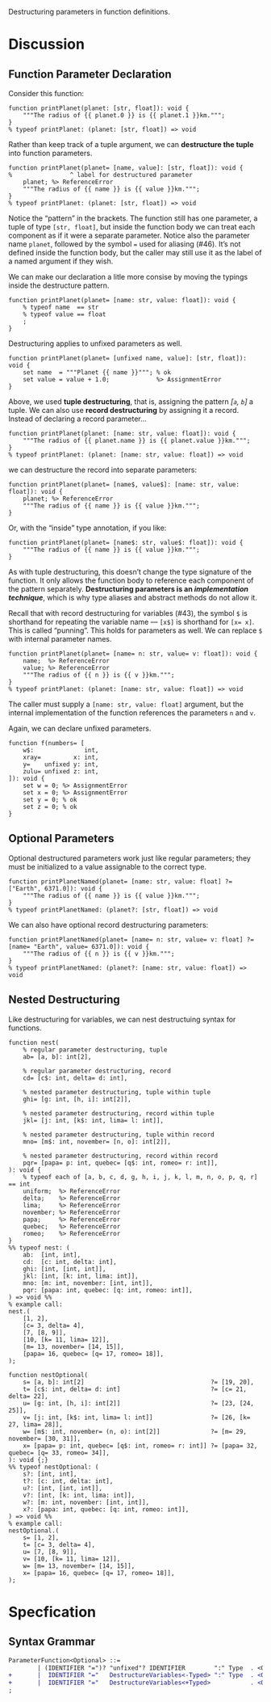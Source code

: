 Destructuring parameters in function definitions.

# Discussion

## Function Parameter Declaration
Consider this function:
```cp
function printPlanet(planet: [str, float]): void {
	"""The radius of {{ planet.0 }} is {{ planet.1 }}km.""";
}
% typeof printPlanet: (planet: [str, float]) => void
```
Rather than keep track of a tuple argument, we can **destructure the tuple** into function parameters.
```cp
function printPlanet(planet= [name, value]: [str, float]): void {
%                ^ label for destructured parameter
	planet; %> ReferenceError
	"""The radius of {{ name }} is {{ value }}km.""";
}
% typeof printPlanet: (planet: [str, float]) => void
```
Notice the “pattern” in the brackets. The function still has one parameter, a tuple of type `[str, float]`, but inside the function body we can treat each component as if it were a separate parameter. Notice also the parameter name `planet`, followed by the symbol `=` used for aliasing (#46). It’s not defined inside the function body, but the caller may still use it as the label of a named argument if they wish.

We can make our declaration a litle more consise by moving the typings inside the destructure pattern.
```cp
function printPlanet(planet= [name: str, value: float]): void {
	% typeof name  == str
	% typeof value == float
	;
}
```

Destructuring applies to unfixed parameters as well.
```cp
function printPlanet(planet= [unfixed name, value]: [str, float]): void {
	set name  = """Planet {{ name }}"""; % ok
	set value = value + 1.0;             %> AssignmentError
}
```

Above, we used **tuple destructuring**, that is, assigning the pattern *[`a`, `b`]* a tuple. We can also use **record destructuring** by assigning it a record. Instead of declaring a record parameter…
```cp
function printPlanet(planet: [name: str, value: float]): void {
	"""The radius of {{ planet.name }} is {{ planet.value }}km.""";
}
% typeof printPlanet: (planet: [name: str, value: float]) => void
```
we can destructure the record into separate parameters:
```cp
function printPlanet(planet= [name$, value$]: [name: str, value: float]): void {
	planet; %> ReferenceError
	"""The radius of {{ name }} is {{ value }}km.""";
}
```
Or, with the “inside” type annotation, if you like:
```cp
function printPlanet(planet= [name$: str, value$: float]): void {
	"""The radius of {{ name }} is {{ value }}km.""";
}
```

As with tuple destructuring, this doesn’t change the type signature of the function. It only allows the function body to reference each component of the pattern separately. **Destructuring parameters is an *implementation technique***, which is why type aliases and abstract methods do not allow it.

Recall that with record destructuring for variables (#43), the symbol `$` is shorthand for repeating the variable name — `[x$]` is shorthand for `[x= x]`. This is called “punning”. This holds for parameters as well. We can replace `$` with internal parameter names.
```cp
function printPlanet(planet= [name= n: str, value= v: float]): void {
	name;  %> ReferenceError
	value; %> ReferenceError
	"""The radius of {{ n }} is {{ v }}km.""";
}
% typeof printPlanet: (planet: [name: str, value: float]) => void
```
The caller must supply a `[name: str, value: float]` argument, but the internal implementation of the function references the parameters `n` and `v`.

Again, we can declare unfixed parameters.
```cp
function f(numbers= [
	w$:              int,
	xray=         x: int,
	y=    unfixed y: int,
	zulu= unfixed z: int,
]): void {
	set w = 0; %> AssignmentError
	set x = 0; %> AssignmentError
	set y = 0; % ok
	set z = 0; % ok
}
```

## Optional Parameters
Optional destructured parameters work just like regular parameters; they must be initialized to a value assignable to the correct type.
```cp
function printPlanetNamed(planet= [name: str, value: float] ?= ["Earth", 6371.0]): void {
	"""The radius of {{ name }} is {{ value }}km.""";
}
% typeof printPlanetNamed: (planet?: [str, float]) => void
```
We can also have optional record destructuring parameters:
```cp
function printPlanetNamed(planet= [name= n: str, value= v: float] ?= [name= "Earth", value= 6371.0]): void {
	"""The radius of {{ n }} is {{ v }}km.""";
}
% typeof printPlanetNamed: (planet?: [name: str, value: float]) => void
```

## Nested Destructuring
Like destructuring for variables, we can nest destructuing syntax for functions.
```cp
function nest(
	% regular parameter destructuring, tuple
	ab= [a, b]: int[2],

	% regular parameter destructuring, record
	cd= [c$: int, delta= d: int],

	% nested parameter destructuring, tuple within tuple
	ghi= [g: int, [h, i]: int[2]],

	% nested parameter destructuring, record within tuple
	jkl= [j: int, [k$: int, lima= l: int]],

	% nested parameter destructuring, tuple within record
	mno= [m$: int, november= [n, o]: int[2]],

	% nested parameter destructuring, record within record
	pqr= [papa= p: int, quebec= [q$: int, romeo= r: int]],
): void {
	% typeof each of [a, b, c, d, g, h, i, j, k, l, m, n, o, p, q, r] == int
	uniform;  %> ReferenceError
	delta;    %> ReferenceError
	lima;     %> ReferenceError
	november; %> ReferenceError
	papa;     %> ReferenceError
	quebec;   %> ReferenceError
	romeo;    %> ReferenceError
}
%% typeof nest: (
	ab:  [int, int],
	cd:  [c: int, delta: int],
	ghi: [int, [int, int]],
	jkl: [int, [k: int, lima: int]],
	mno: [m: int, november: [int, int]],
	pqr: [papa: int, quebec: [q: int, romeo: int]],
) => void %%
% example call:
nest.(
	[1, 2],
	[c= 3, delta= 4],
	[7, [8, 9]],
	[10, [k= 11, lima= 12]],
	[m= 13, november= [14, 15]],
	[papa= 16, quebec= [q= 17, romeo= 18]],
);

function nestOptional(
	s= [a, b]: int[2]                                   ?= [19, 20],
	t= [c$: int, delta= d: int]                         ?= [c= 21, delta= 22],
	u= [g: int, [h, i]: int[2]]                         ?= [23, [24, 25]],
	v= [j: int, [k$: int, lima= l: int]]                ?= [26, [k= 27, lima= 28]],
	w= [m$: int, november= (n, o): int[2]]              ?= [m= 29, november= [30, 31]],
	x= [papa= p: int, quebec= [q$: int, romeo= r: int]] ?= [papa= 32, quebec= [q= 33, romeo= 34]],
): void {;}
%% typeof nestOptional: (
	s?: [int, int],
	t?: [c: int, delta: int],
	u?: [int, [int, int]],
	v?: [int, [k: int, lima: int]],
	w?: [m: int, november: [int, int]],
	x?: [papa: int, quebec: [q: int, romeo: int]],
) => void %%
% example call:
nestOptional.(
	s= [1, 2],
	t= [c= 3, delta= 4],
	u= [7, [8, 9]],
	v= [10, [k= 11, lima= 12]],
	w= [m= 13, november= [14, 15]],
	x= [papa= 16, quebec= [q= 17, romeo= 18]],
);
```

# Specfication

## Syntax Grammar
```diff
ParameterFunction<Optional> ::=
		| (IDENTIFIER "=")? "unfixed"? IDENTIFIER        ":" Type  . <Optional+>("?=" Expression)
+		|  IDENTIFIER "="   DestructureVariables<-Typed> ":" Type  . <Optional+>("?=" Expression)
+		|  IDENTIFIER "="   DestructureVariables<+Typed>           . <Optional+>("?=" Expression)
;
```
